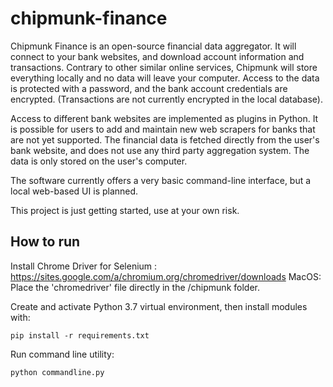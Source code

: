 # chipmunk-finance

Chipmunk Finance is an open-source financial data aggregator. It will connect to your bank websites, and download account information and transactions. Contrary to other similar online services, Chipmunk will store everything locally and no data will leave your computer. Access to the data is protected with a password, and the bank account credentials are encrypted. (Transactions are not currently encrypted in the local database).

Access to different bank websites are implemented as plugins in Python. It is possible for users to add and maintain new web scrapers for banks that are not yet supported. The financial data is fetched directly from the user's bank website, and does not use any third party aggregation system. The data is only stored on the user's computer.

The software currently offers a very basic command-line interface, but a local web-based UI is planned.

This project is just getting started, use at your own risk.

## How to run

Install Chrome Driver for Selenium : https://sites.google.com/a/chromium.org/chromedriver/downloads
MacOS: Place the 'chromedriver' file directly in the /chipmunk folder.


Create and activate Python 3.7 virtual environment, then install modules with:

    pip install -r requirements.txt

Run command line utility:

    python commandline.py
